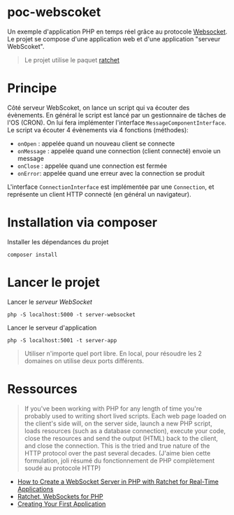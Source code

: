 # poc-webscoket

Un exemple d'application PHP en temps réel grâce au protocole [Websocket](https://fr.wikipedia.org/wiki/WebSocket). Le projet se compose d'une application web et d'une application "serveur WebScoket".

>Le projet utilise le paquet [ratchet](https://packagist.org/packages/cboden/ratchet)

# Principe

Côté serveur WebScoket, on lance un script qui va écouter des évènements. En général le script est lancé par un gestionnaire de tâches de l'OS (CRON). On lui fera implémenter l'interface `MessageComponentInterface`. Le script va écouter 4 évènements via 4 fonctions (méthodes):
- `onOpen` : appelée quand un nouveau client se connecte
- `onMessage` : appelée quand une connection (client connecté) envoie un message
- `onClose` : appelée quand une connection est fermée
- `onError`: appelée quand une erreur avec la connection se produit

L'interface `ConnectionInterface` est implémentée par une `Connection`, et représente un client HTTP connecté (en général un navigateur).

# Installation via composer

Installer les dépendances du projet

~~~
composer install
~~~

# Lancer le projet

Lancer le *serveur WebSocket*

~~~
php -S localhost:5000 -t server-websocket
~~~

Lancer le serveur d'application

~~~
php -S localhost:5001 -t server-app
~~~

>Utiliser n'importe quel port libre. En local, pour résoudre les 2 domaines on utilise deux ports différents.

# Ressources

>If you've been working with PHP for any length of time you're probably used to writing short lived scripts. Each web page loaded on the client's side will, on the server side, launch a new PHP script, loads resources (such as a database connection), execute your code, close the resources and send the output (HTML) back to the client, and close the connection. This is the tried and true nature of the HTTP protocol over the past several decades. (J'aime bien cette formulation, joli résumé du fonctionnement de PHP complètement soudé au protocole HTTP)

- [How to Create a WebSocket Server in PHP with Ratchet for Real-Time Applications](https://www.twilio.com/blog/create-php-websocket-server-build-real-time-even-driven-application)
- [Ratchet, WebSockets for PHP](http://socketo.me/)
- [Creating Your First Application](http://socketo.me/docs/hello-world)